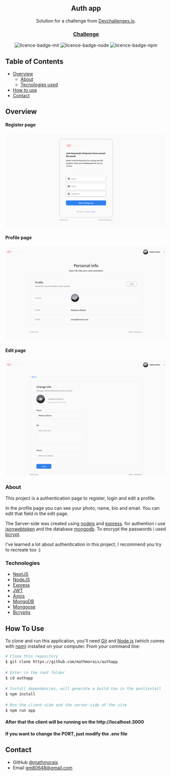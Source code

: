 <div align="center">
  <h2>Auth app</h2>
</div>

<div align="center">
   Solution for a challenge from  <a href="http://devchallenges.io" target="_blank">Devchallenges.io</a>.
</div>

<div align="center">
  <h3>
    <a href="https://devchallenges.io/challenges/N1fvBjQfhlkctmwj1tnw">
      Challenge
    </a>
  </h3>
</div>

<div align="center">
<img alt="licence-badge-mit" src="https://img.shields.io/static/v1?label=licence&message=MIT&color=blue">
<img alt="licence-badge-node" src="https://img.shields.io/static/v1?label=node&message=v14.15.3&color=green">
<img alt="licence-badge-npm" src="https://img.shields.io/static/v1?label=npm&message=v6.14.9&color=green">
</div>

## Table of Contents

- [Overview](#overview)
  - [About](#about)
  - [Tecnologies used](#technologies)
- [How to use](#how-to-use)
- [Contact](#contact)

## Overview

#### Register page

<img alt="register photo" src="./page_photos/register_page.png"/>

#### Profile page

<img alt="profile photo" src="./page_photos/profile_page.png"/>

#### Edit page

<img alt="edit photo" src="./page_photos/edit_page.png"/>

### About

This project is a authentication page to register, login and edit a profile.

In the profile page you can see your photo, name, bio and email. You can edit that field in the edit page.

The Server-side was created using [nodejs](https://nodejs.org/) and [express](https://prettier.io/). for authention i use [jsonwebtoken](https://jwt.io/) and the database [mongodb](https://www.mongodb.com/). To encrypt the passwords i used [bcrypt](https://www.npmjs.com/package/bcrypt).

I've learned a lot about authentication in this project,
I recommend you try to recreate too :)

### Technologies

- [NextJS](https://nextjs.org/)
- [NodeJS](https://nodejs.org/)
- [Express](https://prettier.io/)
- [JWT](https://jwt.io/)
- [Axios](https://github.com/axios/axios)
- [MongoDB](https://www.mongodb.com/)
- [Mongoose](https://mongoosejs.com/)
- [Bcryptjs](https://eslint.org/)

## How To Use

To clone and run this application, you'll need [Git](https://git-scm.com) and [Node.js](https://nodejs.org/en/download/) (which comes with [npm](http://npmjs.com)) installed on your computer. From your command line:

```bash
# Clone this repository
$ git clone https://github.com/mathmorais/authapp

# Enter in the root folder
$ cd authapp

# Install dependencies, will generate a build too in the postisntall
$ npm install

# Run the client-side and the server-side of the site
$ npm run app

```

#### After that the client will be running on the http://localhost:3000

#### If you want to change the PORT, just modify the .env file

## Contact

- GitHub [@mathmorais](https://github.com/mathmorais)
- Email [gm80648@gmail.com](mailto:gm80648@gmail.com)

